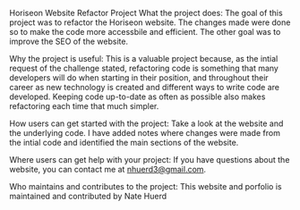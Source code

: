 Horiseon Website Refactor Project
What the project does:
The goal of this project was to refactor the Horiseon website. The changes made were done so to make the code more accessbile and efficient. The other goal was to improve the SEO of the website. 

Why the project is useful:
This is a valuable project because, as the intial request of the challenge stated, refactoring code is something that many developers will do when starting in their position, and throughout their career as new technology is created and different ways to write code are developed. Keeping code up-to-date as often as possible also makes refactoring each time that much simpler.

How users can get started with the project:
Take a look at the website and the underlying code. I have added notes where changes were made from the intial code and identified the main sections of the website.

Where users can get help with your project:
If you have questions about the website, you can contact me at nhuerd3@gmail.com. 

Who maintains and contributes to the project:
This website and porfolio is maintained and contributed by Nate Huerd
